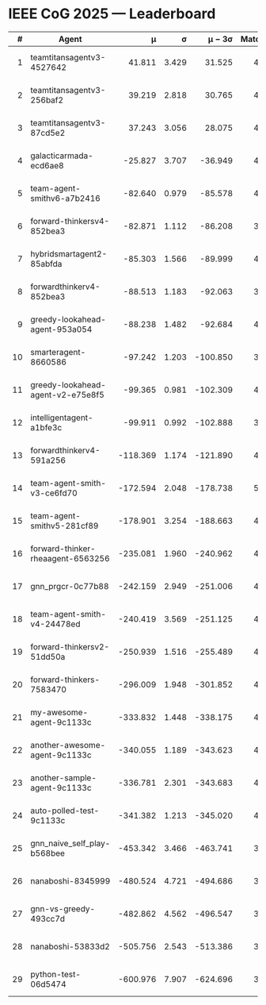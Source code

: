 # IEEE CoG 2025 — Leaderboard

| # | Agent | μ | σ | μ − 3σ | Matches | Updated |
|---:|---|---:|---:|---:|---:|---|
| 1 | teamtitansagentv3-4527642 | 41.811 | 3.429 | 31.525 | 4400 | 2025-08-18 22:36 |
| 2 | teamtitansagentv3-256baf2 | 39.219 | 2.818 | 30.765 | 4572 | 2025-08-18 22:36 |
| 3 | teamtitansagentv3-87cd5e2 | 37.243 | 3.056 | 28.075 | 4432 | 2025-08-18 22:36 |
| 4 | galacticarmada-ecd6ae8 | -25.827 | 3.707 | -36.949 | 4520 | 2025-08-18 22:36 |
| 5 | team-agent-smithv6-a7b2416 | -82.640 | 0.979 | -85.578 | 4500 | 2025-08-18 22:36 |
| 6 | forward-thinkersv4-852bea3 | -82.871 | 1.112 | -86.208 | 3619 | 2025-08-18 22:36 |
| 7 | hybridsmartagent2-85abfda | -85.303 | 1.566 | -89.999 | 4336 | 2025-08-18 22:36 |
| 8 | forwardthinkerv4-852bea3 | -88.513 | 1.183 | -92.063 | 3600 | 2025-08-18 22:36 |
| 9 | greedy-lookahead-agent-953a054 | -88.238 | 1.482 | -92.684 | 4168 | 2025-08-18 22:36 |
| 10 | smarteragent-8660586 | -97.242 | 1.203 | -100.850 | 3817 | 2025-08-18 22:36 |
| 11 | greedy-lookahead-agent-v2-e75e8f5 | -99.365 | 0.981 | -102.309 | 4628 | 2025-08-18 22:36 |
| 12 | intelligentagent-a1bfe3c | -99.911 | 0.992 | -102.888 | 3602 | 2025-08-18 22:36 |
| 13 | forwardthinkerv4-591a256 | -118.369 | 1.174 | -121.890 | 4004 | 2025-08-18 22:36 |
| 14 | team-agent-smith-v3-ce6fd70 | -172.594 | 2.048 | -178.738 | 5190 | 2025-08-18 22:36 |
| 15 | team-agent-smithv5-281cf89 | -178.901 | 3.254 | -188.663 | 4620 | 2025-08-18 22:36 |
| 16 | forward-thinker-rheaagent-6563256 | -235.081 | 1.960 | -240.962 | 4186 | 2025-08-18 22:36 |
| 17 | gnn_prgcr-0c77b88 | -242.159 | 2.949 | -251.006 | 4290 | 2025-08-18 22:36 |
| 18 | team-agent-smith-v4-24478ed | -240.419 | 3.569 | -251.125 | 4710 | 2025-08-18 22:36 |
| 19 | forward-thinkersv2-51dd50a | -250.939 | 1.516 | -255.489 | 4586 | 2025-08-18 22:36 |
| 20 | forward-thinkers-7583470 | -296.009 | 1.948 | -301.852 | 4200 | 2025-08-18 22:36 |
| 21 | my-awesome-agent-9c1133c | -333.832 | 1.448 | -338.175 | 4760 | 2025-08-18 22:36 |
| 22 | another-awesome-agent-9c1133c | -340.055 | 1.189 | -343.623 | 4840 | 2025-08-18 22:36 |
| 23 | another-sample-agent-9c1133c | -336.781 | 2.301 | -343.683 | 4380 | 2025-08-18 22:36 |
| 24 | auto-polled-test-9c1133c | -341.382 | 1.213 | -345.020 | 4000 | 2025-08-18 22:36 |
| 25 | gnn_naive_self_play-b568bee | -453.342 | 3.466 | -463.741 | 3740 | 2025-08-18 22:36 |
| 26 | nanaboshi-8345999 | -480.524 | 4.721 | -494.686 | 3860 | 2025-08-18 22:36 |
| 27 | gnn-vs-greedy-493cc7d | -482.862 | 4.562 | -496.547 | 3700 | 2025-08-18 22:36 |
| 28 | nanaboshi-53833d2 | -505.756 | 2.543 | -513.386 | 3400 | 2025-08-18 22:36 |
| 29 | python-test-06d5474 | -600.976 | 7.907 | -624.696 | 3690 | 2025-08-18 22:36 |
